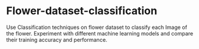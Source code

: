 # Flower-dataset-classification
Use Classification techniques on flower dataset to classify each Image of the flower. Experiment with different machine learning models and compare their training accuracy and performance.
